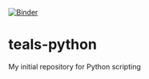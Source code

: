[![Binder](https://mybinder.org/badge_logo.svg)](https://mybinder.org/v2/gh/Turtle908/teals-python/HEAD)

# teals-python
My initial repository for Python scripting
